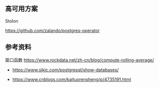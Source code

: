 ## 高可用方案

Stolon

<https://github.com/zalando/postgres-operator>

## 参考资料

窗口函数 <https://www.rockdata.net/zh-cn/blog/compute-rolling-average/>

- <https://www.sjkjc.com/postgresql/show-databases/>

- <https://www.cnblogs.com/kaituorensheng/p/4735191.html>
